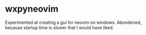 # wxpyneovim
Experimented at creating a gui for neovim on windows. Abondened, because startup time is slower that I would have liked.

